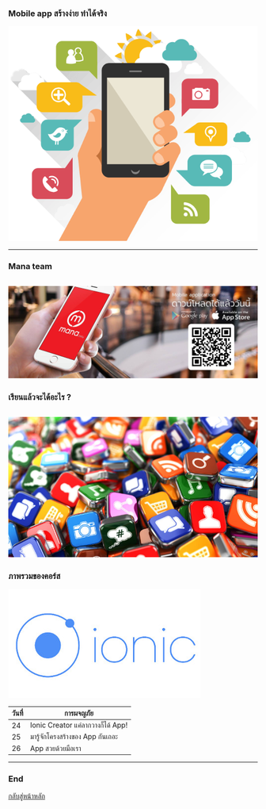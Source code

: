 ### Mobile app สร้างง่าย ทำได้จริง

![img](/imgs/mobileapp-system.png)

---
### Mana team

![img](/imgs/mana.jpg)
---
### เรียนแล้วจะได้อะไร ?

![img](/imgs/apps.jpg)
---
### ภาพรวมของคอร์ส

![img](/imgs/ionic.jpg)

|วันที่|การผจญภัย|
|-|-|
|24|Ionic Creator แค่ลากวางก็ได้ App!|
|25|มารู้จักโครงสร้างของ App กันเถอะ|
|26|App สวยด้วยมือเรา|
---
### End

[กลับสู่หน้าหลัก](https://github.com/Sakul/ionic)